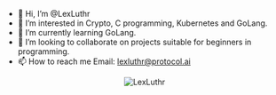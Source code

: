 - 👋 Hi, I’m @LexLuthr
- 👀 I’m interested in Crypto, C programming, Kubernetes and GoLang.
- 🌱 I’m currently learning GoLang.
- 💞️ I’m looking to collaborate on projects suitable for beginners in programming.
- 📫 How to reach me Email: lexluthr@protocol.ai

<p align="center"> 
    <img src="https://github-readme-stats.vercel.app/api?username=LexLuthr&show_icons=true&theme=cobalt" alt="LexLuthr"/> 
</p>

<!---
LexLuthr/LexLuthr is a ✨ special ✨ repository because its `README.md` (this file) appears on your GitHub profile.
You can click the Preview link to take a look at your changes.
--->
